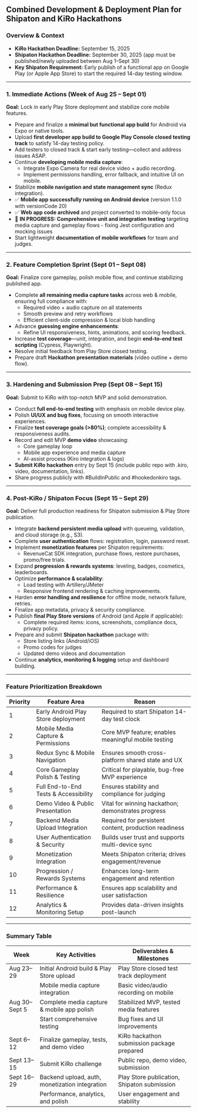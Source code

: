 ## Combined Development & Deployment Plan for Shipaton and KiRo Hackathons

### Overview & Context

- **KiRo Hackathon Deadline:** September 15, 2025  
- **Shipaton Hackathon Deadline:** September 30, 2025 (app must be published/newly uploaded between Aug 1–Sept 30)  
- **Key Shipaton Requirement:** Early publish of a functional app on Google Play (or Apple App Store) to start the required 14-day testing window.

***

### 1. **Immediate Actions (Week of Aug 25 – Sept 01)**

**Goal:** Lock in early Play Store deployment and stabilize core mobile features.

- Prepare and finalize a **minimal but functional app build** for Android via Expo or native tools.
- Upload **first developer app build to Google Play Console closed testing track** to satisfy 14-day testing policy.
- Add testers to closed track & start early testing—collect and address issues ASAP.
- Continue **developing mobile media capture**:
  - Integrate Expo Camera for real device video + audio recording.
  - Implement permissions handling, error fallback, and intuitive UI on mobile.
- Stabilize **mobile navigation and state management sync** (Redux integration).
- ✅ **Mobile app successfully running on Android device** (version 1.1.0 with versionCode 20)
- ✅ **Web app code archived** and project converted to mobile-only focus  
- 🔧 **IN PROGRESS: Comprehensive unit and integration testing** targeting media capture and gameplay flows - fixing Jest configuration and mocking issues
- Start lightweight **documentation of mobile workflows** for team and judges.

***

### 2. **Feature Completion Sprint (Sept 01 – Sept 08)**

**Goal:** Finalize core gameplay, polish mobile flow, and continue stabilizing published app.

- Complete **all remaining media capture tasks** across web & mobile, ensuring full compliance with:
  - Required video + audio capture on all statements
  - Smooth preview and retry workflows
  - Efficient client-side compression & local blob handling
- Advance **guessing engine enhancements**:
  - Refine UI responsiveness, hints, animations, and scoring feedback.
- Increase **test coverage**—unit, integration, and begin **end-to-end test scripting** (Cypress, Playwright).
- Resolve initial feedback from Play Store closed testing.
- Prepare draft **Hackathon presentation materials** (video outline + demo flow).

***

### 3. **Hardening and Submission Prep (Sept 08 – Sept 15)**

**Goal:** Submit to KiRo with top-notch MVP and solid demonstration.

- Conduct **full end-to-end testing** with emphasis on mobile device play.
- Polish **UI/UX and bug fixes**, focusing on smooth interactive experiences.
- Finalize **test coverage goals (>80%)**; complete accessibility & responsiveness audits.
- Record and edit MVP **demo video** showcasing:
  - Core gameplay loop
  - Mobile app experience and media capture
  - AI-assist process (Kiro integration & logs)
- **Submit KiRo hackathon** entry by Sept 15 (include public repo with .kiro, video, documentation, links).
- Share progress publicly with #BuildInPublic and #hookedonkiro tags.

***

### 4. **Post-KiRo / Shipaton Focus (Sept 15 – Sept 29)**

**Goal:** Deliver full production readiness for Shipaton submission & Play Store publication.

- Integrate **backend persistent media upload** with queueing, validation, and cloud storage (e.g., S3).
- Complete **user authentication** flows: registration, login, password reset.
- Implement **monetization features** per Shipaton requirements:
  - RevenueCat SDK integration, purchase flows, restore purchases, promo/free trials.
- Expand **progression & rewards systems**: leveling, badges, cosmetics, leaderboards.
- Optimize **performance & scalability**:
  - Load testing with Artillery/JMeter
  - Responsive frontend rendering & caching improvements.
- Harden **error handling and resilience** for offline mode, network failure, retries.
- Finalize app metadata, privacy & security compliance.
- Publish **final Play Store versions** of Android (and Apple if applicable):
  - Complete required items: icons, screenshots, compliance docs, privacy policy.
- Prepare and submit **Shipaton hackathon** package with:
  - Store listing links (Android/iOS)
  - Promo codes for judges
  - Updated demo videos and documentation
- Continue **analytics, monitoring & logging** setup and dashboard building.

***

### Feature Prioritization Breakdown

| Priority | Feature Area                        | Reason                                        |
|----------|-----------------------------------|-----------------------------------------------|
| 1        | Early Android Play Store deployment| Required to start Shipaton 14-day test clock  |
| 2        | Mobile Media Capture & Permissions | Core MVP feature; enables meaningful mobile testing |
| 3        | Redux Sync & Mobile Navigation     | Ensures smooth cross-platform shared state and UX |
| 4        | Core Gameplay Polish & Testing     | Critical for playable, bug-free MVP experience |
| 5        | Full End-to-End Tests & Accessibility | Ensures stability and compliance for judging |
| 6        | Demo Video & Public Presentation   | Vital for winning hackathon; demonstrates progress |
| 7        | Backend Media Upload Integration   | Required for persistent content, production readiness |
| 8        | User Authentication & Security    | Builds user trust and supports multi-device sync |
| 9        | Monetization Integration           | Meets Shipaton criteria; drives engagement/revenue |
| 10       | Progression / Rewards Systems      | Enhances long-term engagement and retention   |
| 11       | Performance & Resilience           | Ensures app scalability and user satisfaction |
| 12       | Analytics & Monitoring Setup       | Provides data-driven insights post-launch     |

***

### Summary Table

| Week       | Key Activities                                      | Deliverables & Milestones                    |
|------------|----------------------------------------------------|----------------------------------------------|
| Aug 23–29  | Initial Android build & Play Store upload           | Play Store closed test track deployment      |
|            | Mobile media capture integration                     | Basic video/audio recording on mobile        |
| Aug 30–Sept 5 | Complete media capture & mobile app polish          | Stabilized MVP, tested media features         |
|            | Start comprehensive testing                          | Bug fixes and UI improvements                 |
| Sept 6–12  | Finalize gameplay, tests, and demo video             | KiRo hackathon submission package prepared   |
| Sept 13–15 | Submit KiRo challenge                                | Public repo, demo video, submission           |
| Sept 16–29 | Backend upload, auth, monetization integration       | Play Store publication, Shipaton submission   |
|            | Performance, analytics, and polish                   | User engagement and stability                  |
